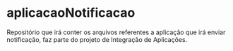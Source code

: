aplicacaoNotificacao
====================

Repositório que irá conter os arquivos referentes a aplicação que irá enviar notificação, faz parte do projeto de Integração de Aplicações.
